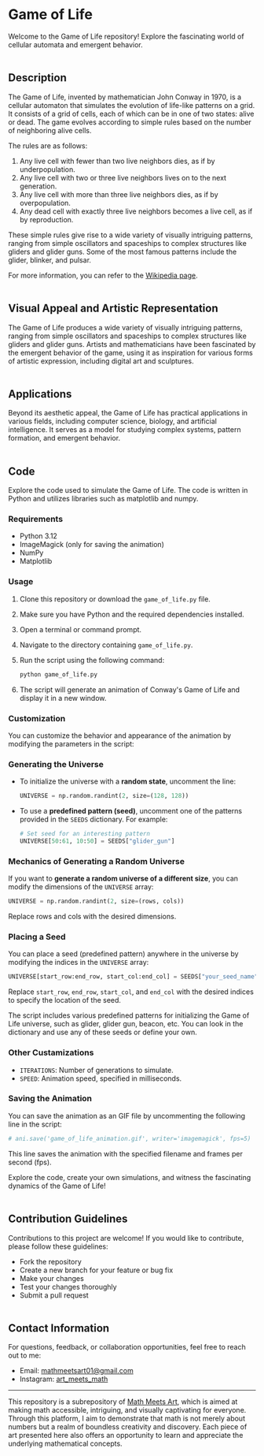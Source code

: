 # Game of Life

Welcome to the Game of Life repository! Explore the fascinating world of cellular automata and emergent behavior.
<br/><br/>

## Description

The Game of Life, invented by mathematician John Conway in 1970, is a cellular automaton that simulates the evolution of life-like patterns on a grid. It consists of a grid of cells, each of which can be in one of two states: alive or dead. The game evolves according to simple rules based on the number of neighboring alive cells.

The rules are as follows:
1. Any live cell with fewer than two live neighbors dies, as if by underpopulation.
2. Any live cell with two or three live neighbors lives on to the next generation.
3. Any live cell with more than three live neighbors dies, as if by overpopulation.
4. Any dead cell with exactly three live neighbors becomes a live cell, as if by reproduction.

These simple rules give rise to a wide variety of visually intriguing patterns, ranging from simple oscillators and spaceships to complex structures like gliders and glider guns. Some of the most famous patterns include the glider, blinker, and pulsar.

For more information, you can refer to the [Wikipedia page](https://en.wikipedia.org/wiki/Conway%27s_Game_of_Life).
<br/><br/>

## Visual Appeal and Artistic Representation

The Game of Life produces a wide variety of visually intriguing patterns, ranging from simple oscillators and spaceships to complex structures like gliders and glider guns. Artists and mathematicians have been fascinated by the emergent behavior of the game, using it as inspiration for various forms of artistic expression, including digital art and sculptures.
<br/><br/>

## Applications

Beyond its aesthetic appeal, the Game of Life has practical applications in various fields, including computer science, biology, and artificial intelligence. It serves as a model for studying complex systems, pattern formation, and emergent behavior.
<br/><br/>

## Code

Explore the code used to simulate the Game of Life. The code is written in Python and utilizes libraries such as matplotlib and numpy.

### Requirements

- Python 3.12
- ImageMagick (only for saving the animation)
- NumPy
- Matplotlib

### Usage

1. Clone this repository or download the `game_of_life.py` file.
2. Make sure you have Python and the required dependencies installed.
3. Open a terminal or command prompt.
4. Navigate to the directory containing `game_of_life.py`.
5. Run the script using the following command:

    ```bash
    python game_of_life.py
    ```

6. The script will generate an animation of Conway's Game of Life and display it in a new window.
   
### Customization

You can customize the behavior and appearance of the animation by modifying the parameters in the script:

### Generating the Universe

- To initialize the universe with a **random state**, uncomment the line:

    ```python
    UNIVERSE = np.random.randint(2, size=(128, 128))
    ```

- To use a **predefined pattern (seed)**, uncomment one of the patterns provided in the `SEEDS` dictionary. For example:

    ```python
    # Set seed for an interesting pattern
    UNIVERSE[50:61, 10:50] = SEEDS["glider_gun"]
    ```

### Mechanics of Generating a Random Universe

If you want to **generate a random universe of a different size**, you can modify the dimensions of the `UNIVERSE` array:

```python
UNIVERSE = np.random.randint(2, size=(rows, cols))
```
Replace rows and cols with the desired dimensions.

### Placing a Seed

You can place a seed (predefined pattern) anywhere in the universe by modifying the indices in the `UNIVERSE` array:

```python
UNIVERSE[start_row:end_row, start_col:end_col] = SEEDS["your_seed_name"]
```
Replace `start_row`, `end_row`, `start_col`, and `end_col` with the desired indices to specify the location of the seed.

The script includes various predefined patterns for initializing the Game of Life universe, such as glider, glider gun, beacon, etc. You can look in the dictionary and use any of these seeds or define your own.

### Other Custamizations

- `ITERATIONS`: Number of generations to simulate.
- `SPEED`: Animation speed, specified in milliseconds.

### Saving the Animation

You can save the animation as an GIF file by uncommenting the following line in the script:

```python
# ani.save('game_of_life_animation.gif', writer='imagemagick', fps=5)
```
This line saves the animation with the specified filename and frames per second (fps).

Explore the code, create your own simulations, and witness the fascinating dynamics of the Game of Life!
<br/><br/>

## Contribution Guidelines

Contributions to this project are welcome! If you would like to contribute, please follow these guidelines:
- Fork the repository
- Create a new branch for your feature or bug fix
- Make your changes
- Test your changes thoroughly
- Submit a pull request
<br/><br/>

## Contact Information

For questions, feedback, or collaboration opportunities, feel free to reach out to me:
- Email: mathmeetsart01@gmail.com
- Instagram: [art_meets_math](https://www.instagram.com/art_meets_math/)

---

This repository is a subrepository of [Math Meets Art](https://www.instagram.com/art_meets_math/), which is aimed at making math accessible, intriguing, and visually captivating for everyone. Through this platform, I aim to demonstrate that math is not merely about numbers but a realm of boundless creativity and discovery. Each piece of art presented here also offers an opportunity to learn and appreciate the underlying mathematical concepts.
